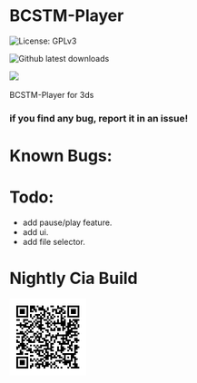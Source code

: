 # BCSTM-Player 

<img src="https://img.shields.io/badge/License-GPLv3-informational.svg?style=for-the-badge" alt="License: GPLv3">

![Github latest downloads](https://img.shields.io/github/downloads/NPI-D7/BCSTM-Player/total.svg?style=for-the-badge)

<a href="https://github.com/NPI-D7/BCSTM-Player/releases"><img height="28" src="https://img.shields.io/github/tag/NPI-D7/BCSTM-Player.svg?style=for-the-badge"/></a>&nbsp;

 BCSTM-Player for 3ds
 ### if you find any bug, report it in an issue!
# Known Bugs:

# Todo:
- add pause/play feature.
- add ui.
- add file selector.

# Nightly Cia Build

<img src="https://raw.githubusercontent.com/NPI-D7/nightlys/master/builds/BCSTM-Player/BCSTM-Player.png">
